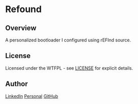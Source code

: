 # Refound


Overview
---
A personalized bootloader I configured using rEFInd source.

License
---
Licensed under the WTFPL - see [LICENSE](./doc/LICENSE) for explicit details.

Author
---
[LinkedIn](https://www.linkedin.com/in/brandonjohnsonxyz/)
[Personal](https://brandonjohnson.life)
[GitHub](https://github.com/bitforce)
